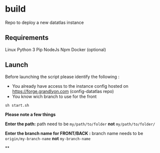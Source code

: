 # build
Repo to deploy a new datatlas instance

## Requirements
Linux 
Python 3
Pip
NodeJs
Npm 
Docker (optional)

## Launch

Before launching the script please identify the following :
- You already have access to the instance config hosted on https://forge.grandlyon.com (config-datatlas repo)
- You know wich branch to use for the front 

`sh start.sh`

**Please note a few things**

**Enter the path:**
path need to be `my/path/to/folder`
**not** `my/path/to/folder/`

**Enter the branch name for FRONT/BACK :**
branch name needs to be `origin/my-branch-name`
**not** `my-branch-name`

**
